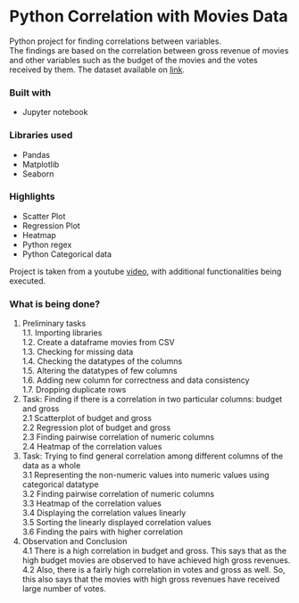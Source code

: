 # Python Correlation with Movies Data

Python project for finding correlations between variables. <br>
The findings are based on the correlation between gross revenue of movies and other variables such as the budget of the movies and the votes received by them.
The dataset available on [link](https://www.kaggle.com/datasets/danielgrijalvas/movies).

### Built with

* Jupyter notebook

### Libraries used 
* Pandas
* Matplotlib
* Seaborn

### Highlights
* Scatter Plot
* Regression Plot
* Heatmap
* Python regex
* Python Categorical data

Project is taken from a youtube [video](https://www.youtube.com/watch?v=iPYVYBtUTyE), with additional functionalities being executed.

### What is being done?
1)	Preliminary tasks   <br>
1.1.	Importing libraries <br>
1.2.	Create a dataframe movies from CSV <br>
1.3.	Checking for missing data <br>
1.4.	Checking the datatypes of the columns <br>
1.5.	Altering the datatypes of few columns <br>
1.6.	Adding new column for correctness and data consistency <br>
1.7.	Dropping duplicate rows  <br>
2)	Task: Finding if there is a correlation in two particular columns: budget and gross <br>
2.1	   Scatterplot of budget and gross <br>
2.2	   Regression plot of budget and gross <br>
2.3	   Finding pairwise correlation of numeric columns <br>
2.4	   Heatmap of the correlation values <br>
3)	Task: Trying to find general correlation among different columns of the data as a whole <br>
3.1	Representing the non-numeric values into numeric values using categorical datatype <br>
3.2	 Finding pairwise correlation of numeric columns <br>
3.3	 Heatmap of the correlation values <br>
3.4	 Displaying the correlation values linearly <br>
3.5	 Sorting the linearly displayed correlation values <br>
3.6	 Finding the pairs with higher correlation <br>
4)	Observation and Conclusion <br>
4.1	There is a high correlation in budget and gross. This says that as the high budget movies are observed to have achieved high gross revenues. <br>
4.2	Also, there is a fairly high correlation in votes and gross as well.  So, this also says that the movies with high gross revenues have received large number of votes. <br>

